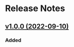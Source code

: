 # Release Notes

## [v1.0.0 (2022-09-10)](https://github.com/Repzo/repzo-quickbooks.git)

### Added
